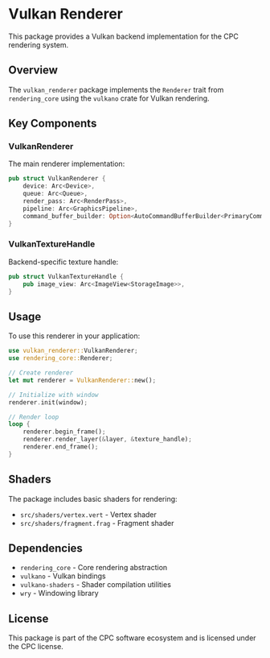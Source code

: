 # Vulkan Renderer

This package provides a Vulkan backend implementation for the CPC rendering system.

## Overview

The `vulkan_renderer` package implements the `Renderer` trait from `rendering_core` using the `vulkano` crate for Vulkan rendering.

## Key Components

### VulkanRenderer

The main renderer implementation:

```rust
pub struct VulkanRenderer {
    device: Arc<Device>,
    queue: Arc<Queue>,
    render_pass: Arc<RenderPass>,
    pipeline: Arc<GraphicsPipeline>,
    command_buffer_builder: Option<AutoCommandBufferBuilder<PrimaryCommandBufferAbstract>>,
}
```

### VulkanTextureHandle

Backend-specific texture handle:

```rust
pub struct VulkanTextureHandle {
    pub image_view: Arc<ImageView<StorageImage>>,
}
```

## Usage

To use this renderer in your application:

```rust
use vulkan_renderer::VulkanRenderer;
use rendering_core::Renderer;

// Create renderer
let mut renderer = VulkanRenderer::new();

// Initialize with window
renderer.init(window);

// Render loop
loop {
    renderer.begin_frame();
    renderer.render_layer(&layer, &texture_handle);
    renderer.end_frame();
}
```

## Shaders

The package includes basic shaders for rendering:

- `src/shaders/vertex.vert` - Vertex shader
- `src/shaders/fragment.frag` - Fragment shader

## Dependencies

- `rendering_core` - Core rendering abstraction
- `vulkano` - Vulkan bindings
- `vulkano-shaders` - Shader compilation utilities
- `wry` - Windowing library

## License

This package is part of the CPC software ecosystem and is licensed under the CPC license.